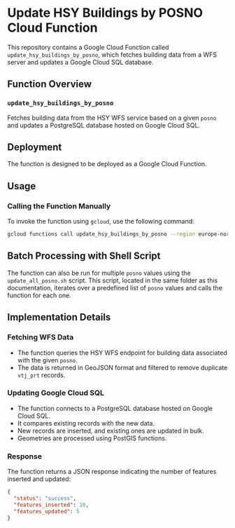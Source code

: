 # Update HSY Buildings by POSNO Cloud Function

This repository contains a Google Cloud Function called `update_hsy_buildings_by_posno`, which fetches building data from a WFS server and updates a Google Cloud SQL database.

## Function Overview

### `update_hsy_buildings_by_posno`

Fetches building data from the HSY WFS service based on a given `posno` and updates a PostgreSQL database hosted on Google Cloud SQL.

## Deployment

The function is designed to be deployed as a Google Cloud Function.

## Usage

### Calling the Function Manually

To invoke the function using `gcloud`, use the following command:

```bash
gcloud functions call update_hsy_buildings_by_posno --region europe-north1 --data '{"posno": "00100"}'
```

## Batch Processing with Shell Script

The function can also be run for multiple `posno` values using the `update_all_posno.sh` script. This script, located in the same folder as this documentation, iterates over a predefined list of `posno` values and calls the function for each one.

## Implementation Details

### Fetching WFS Data

* The function queries the HSY WFS endpoint for building data associated with the given `posno`.
* The data is returned in GeoJSON format and filtered to remove duplicate `vtj_prt` records.

### Updating Google Cloud SQL

* The function connects to a PostgreSQL database hosted on Google Cloud SQL.
* It compares existing records with the new data.
* New records are inserted, and existing ones are updated in bulk.
* Geometries are processed using PostGIS functions.

### Response

The function returns a JSON response indicating the number of features inserted and updated:

```json
{
  "status": "success",
  "features_inserted": 10,
  "features_updated": 5
}
```
